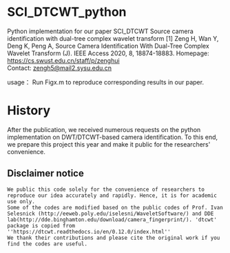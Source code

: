 # SCI_DTCWT_python
Python implementation for our paper SCI_DTCWT
Source camera identification with dual-tree complex wavelet transform
[1] Zeng H, Wan Y, Deng K, Peng A, Source Camera Identification With Dual-Tree Complex Wavelet Transform (J). IEEE Access 2020, 8, 18874-18883. 
Homepage: https://cs.swust.edu.cn/staff/p/zenghui  
    Contact: zengh5@mail2.sysu.edu.cn

usage：
    Run Figx.m to reproduce corresponding results in our paper.
# History
After the publication, we received numerous requests on the python implementation on DWT/DTCWT-based camera identification. To this end, we prepare this project this year and make it public for the researchers' convenience.

## Disclaimer notice ##
    We public this code solely for the convenience of researchers to reproduce our idea accurately and rapidly. Hence, it is for academic use only.
    Some of the codes are modified based on the public codes of Prof. Ivan Selesnick (http://eeweb.poly.edu/iselesni/WaveletSoftware/) and DDE lab(http://dde.binghamton.edu/download/camera_fingerprint/). 'dtcwt' package is copied from ''https://dtcwt.readthedocs.io/en/0.12.0/index.html''
    We thank their contributions and please cite the original work if you find the codes are useful.
